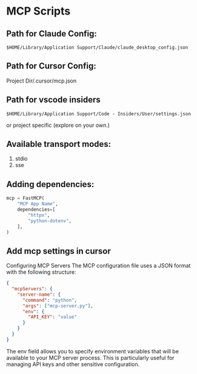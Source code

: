 # MCP Scripts

## Path for Claude Config:


`$HOME/Library/Application Support/Claude/claude_desktop_config.json`


## Path for Cursor Config:
Project Dir/.cursor/mcp.json


## Path for vscode insiders
`$HOME/Library/Application Support/Code - Insiders/User/settings.json`

or project specific (explore on your own.)

## Available transport modes:

1. stdio
2. sse

## Adding dependencies:

```python
mcp = FastMCP(
    "MCP App Name",
    dependencies=[
        "httpx",
        "python-dotenv",
    ],
)
```

## Add mcp settings in cursor


Configuring MCP Servers
The MCP configuration file uses a JSON format with the following structure:

```json
{
  "mcpServers": {
    "server-name": {
      "command": "python",
      "args": ["mcp-server.py"],
      "env": {
        "API_KEY": "value"
      }
    }
  }
}
```
The env field allows you to specify environment variables that will be available to your MCP server process. This is particularly useful for managing API keys and other sensitive configuration.